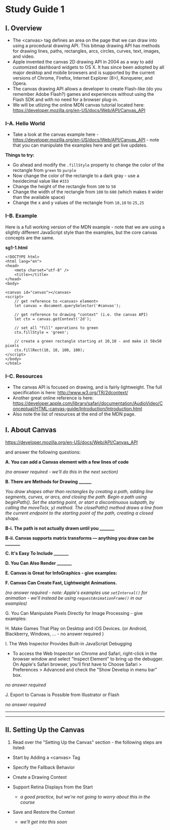 # Study Guide 1

## I. Overview

- The &lt;canvas> tag defines an area on the page that we can draw into using a procedural drawing API. This bitmap drawing API has methods for drawing lines, paths, rectangles, arcs, circles, curves, text, images, and video. 
- Apple invented the canvas 2D drawing API in 2004 as a way to add customized dashboard widgets to OS X. It has since been adopted by all major desktop and mobile  browsers and is supported by the current versions of Chrome, Firefox, Internet Explorer (8>), Konquerer, and Opera.
- The canvas drawing API allows a developer to create Flash-like (do you remember Adobe Flash?) games and experiences without using the Flash SDK and with no need for a browser plug-in.
- We will be utlizing the online MDN canvas tutorial located here: https://developer.mozilla.org/en-US/docs/Web/API/Canvas_API

### I-A. Hello World

- Take a look at the canvas example here - https://developer.mozilla.org/en-US/docs/Web/API/Canvas_API - note that you can manipulate the examples here and get live updates. 

**Things to try:**
- Go ahead and modify the `.fillStyle` property to change the color of the rectangle from `green` to `purple`
- Now change the color of the rectangle to a dark gray - use a hexidecimal value like `#333`
- Change the height of the rectangle from `100` to `50`
- Change the width of the rectangle from `100` to `600` (which makes it wider than the available space)
- Change the x and y values of the rectangle from `10,10` to `25,25`

### I-B. Example
Here is a full working version of the MDN example - note that we are using a slightly different JavaScript style than the examples, but the core canvas concepts are the same.

**sg1-1.html**

```
<!DOCTYPE html>
<html lang="en">
<head>
	<meta charset="utf-8" />
	<title></title>
</head>
<body>

<canvas id="canvas"></canvas>
<script>
	// get reference to <canvas> element>
	let canvas = document.querySelector('#canvas');
	
	// get reference to drawing "context" (i.e. the canvas API)
	let ctx = canvas.getContext('2d');

	// set all "fill" operations to green
	ctx.fillStyle = 'green';
	
	// create a green rectangle starting at 10,10 - and make it 50x50 pixels
	ctx.fillRect(10, 10, 100, 100);
</script>
</body>
</html>
```

### I-C. Resources
- The canvas API is focused on drawing, and is fairly lightweight. The full specification is here: http://www.w3.org/TR/2dcontext/
- Another great online reference is here: https://developer.apple.com/library/safari/documentation/AudioVideo/Conceptual/HTML-canvas-guide/Introduction/Introduction.html
- Also note the list of resources at the end of the MDN page.





## I. About Canvas


https://developer.mozilla.org/en-US/docs/Web/API/Canvas_API

and answer the following questions:

**A. You can add a Canvas element with a few lines of code**

*(no answer required - we'll do this in the next section)*


**B. There are Methods for Drawing ______**

*You draw shapes other than rectangles by creating a path, adding line segments, curves, or arcs, and closing the path. Begin a path using beginPath(). Set the starting point, or start a discontinuous subpath, by calling the moveTo(x, y) method. The closePath() method draws a line from the current endpoint to the starting point of the path, creating a closed shape.*

**B-i. The path is not actually drawn until you _______**

**B-ii. Canvas supports matrix transforms — anything you draw can be _______**

**C. It's Easy To Include _______**

**D. You Can Also Render _______**

**E. Canvas is Great for InfoGraphics - give examples:**

**F. Canvas Can Create Fast, Lightweight Animations.**

*(no answer required  - note: Apple's examples use `setInterval()` for animation - we’ll instead be using `requestAnimationFrame()` in our examples)*

G. You Can Manipulate Pixels Directly for Image Processing - give examples:

H. Make Games That Play on Desktop and iOS Devices.
(or Android, Blackberry, Windows, … - no answer required )

I. The Web Inspector Provides Built-in JavaScript Debugging

- To access the Web Inspector on Chrome and Safari, right-click in the browser window and select "Inspect Element" to bring up the debugger. On Apple's Safari browser, you’ll first have to Choose Safari > Preferences > Advanced and check the "Show Develop in menu bar" box.

*no answer required*

J. Export to Canvas is Possible from Illustrator or Flash

*no answer required*

<hr><hr>

## II. Setting Up the Canvas

1) Read over the "Setting Up the Canvas" section - the following steps are listed:

- Start by Adding a &lt;canvas> Tag

- Specify the Fallback Behavior

- Create a Drawing Context

- Support Retina Displays from the Start
  - *a good practice, but we're not going to worry about this in the course*

- Save and Restore the Context
  - *we'll get into this soon*

